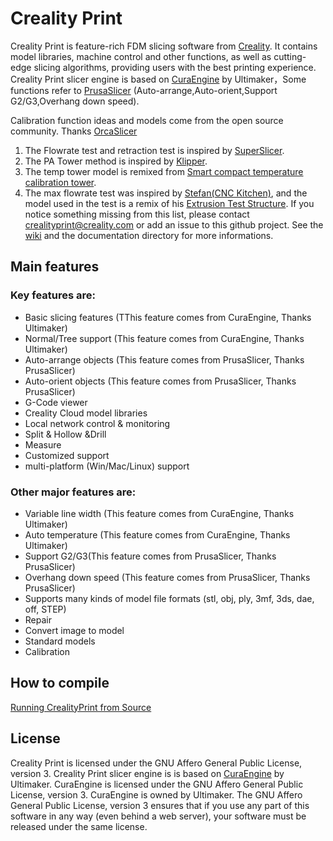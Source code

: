 
# Creality Print
Creality Print is feature-rich FDM slicing software from [Creality](https://www.creality.com/). It contains model libraries, machine control and other functions, as well as cutting-edge slicing algorithms, providing users with the best printing experience.
Creality Print slicer engine is based on [CuraEngine](https://github.com/Ultimaker/CuraEngine) by Ultimaker，Some functions refer to [PrusaSlicer](https://github.com/prusa3d/PrusaSlicer) (Auto-arrange,Auto-orient,Support G2/G3,Overhang down speed).  

Calibration function ideas and models come from the open source community. Thanks [OrcaSlicer](https://github.com/SoftFever/OrcaSlicer)
  1. The Flowrate test and retraction test is inspired by [SuperSlicer](https://github.com/supermerill/SuperSlicer).
  2. The PA Tower method is inspired by [Klipper](https://marlinfw.org/tools/lin_advance/k-factor.html).
  3. The temp tower model is remixed from [Smart compact temperature calibration tower](https://www.thingiverse.com/thing:2729076).
  4. The max flowrate test was inspired by [Stefan(CNC Kitchen)](), and the model used in the test is a remix of his [Extrusion Test Structure](https://www.printables.com/model/342075-extrusion-test-structure).
If you notice something missing from this list, please contact crealityprint@creality.com or add an issue to this github project.
See the [wiki](http://wiki.creality.com) and the documentation directory for more informations.

## Main features
### Key features are:
- Basic slicing features (TThis feature comes from CuraEngine, Thanks Ultimaker)
- Normal/Tree support (This feature comes from CuraEngine, Thanks Ultimaker)
- Auto-arrange objects (This feature comes from PrusaSlicer, Thanks PrusaSlicer)
- Auto-orient objects (This feature comes from PrusaSlicer, Thanks PrusaSlicer)
- G-Code viewer
- Creality Cloud model libraries
- Local network control & monitoring
- Split & Hollow &Drill
- Measure
- Customized support 
- multi-platform (Win/Mac/Linux) support
  
### Other major features are:
- Variable line width (This feature comes from CuraEngine, Thanks Ultimaker)
- Auto temperature (This feature comes from CuraEngine, Thanks Ultimaker)
- Support G2/G3(This feature comes from PrusaSlicer, Thanks PrusaSlicer)
- Overhang down speed (This feature comes from PrusaSlicer, Thanks PrusaSlicer)
- Supports many kinds of model file formats (stl, obj, ply, 3mf, 3ds, dae, off, STEP)
- Repair
- Convert image to model
- Standard models
- Calibration

## How to compile
[Running CrealityPrint from Source](https://github.com/CrealityOfficial/CrealityPrint-build)


## License
Creality Print is licensed under the GNU Affero General Public License, version 3. Creality Print slicer engine is is based on [CuraEngine](https://github.com/Ultimaker/CuraEngine) by Ultimaker.
CuraEngine is licensed under the GNU Affero General Public License, version 3. CuraEngine is owned by Ultimaker. 
The GNU Affero General Public License, version 3 ensures that if you use any part of this software in any way (even behind a web server), your software must be released under the same license.
